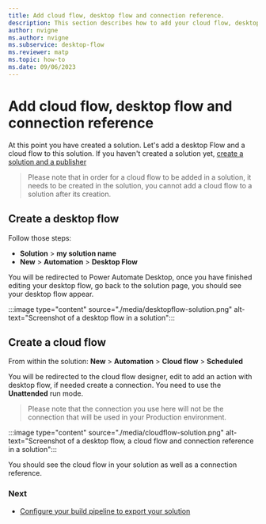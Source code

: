 ```yaml
---
title: Add cloud flow, desktop flow and connection reference.
description: This section describes how to add your cloud flow, desktop flow and connection references to your solution.
author: nvigne
ms.author: nvigne
ms.subservice: desktop-flow
ms.reviewer: matp
ms.topic: how-to
ms.date: 09/06/2023
---
```


# Add cloud flow, desktop flow and connection reference

At this point you have created a solution. Let's add a desktop Flow and a cloud flow to this solution. If you haven't created a solution yet, [create a solution and a publisher](/power-platform/alm/solution-concepts-alm#solution-lifecycle)

> Please note that in order for a cloud flow to be added in a solution, it needs to be created in the solution, you cannot add a cloud flow to a solution after its creation.

## Create a desktop flow
Follow those steps:
- **Solution** > **my solution name**
- **New** > **Automation** > **Desktop Flow**

You will be redirected to Power Automate Desktop, once you have finished editing your desktop flow, go back to the solution page, you should see your desktop flow appear.

:::image type="content" source="./media/desktopflow-solution.png" alt-text="Screenshot of a desktop flow in a solution":::

## Create a cloud flow
From within the solution: **New** > **Automation** > **Cloud flow** > **Scheduled**

You will be redirected to the cloud flow designer, edit to add an action with desktop flow, if needed create a connection. You need to use the **Unattended** run mode.

> Please note that the connection you use here will not be the connection that will be used in your Production environment.

:::image type="content" source="./media/cloudflow-solution.png" alt-text="Screenshot of a desktop flow, a cloud flow and connection reference in a solution":::

You should see the cloud flow in your solution as well as a connection reference.

### Next
- [Configure your build pipeline to export your solution](/power-platform/alm/devops-build-tool-tasks#build-pipeline-export-solution-from-development)
